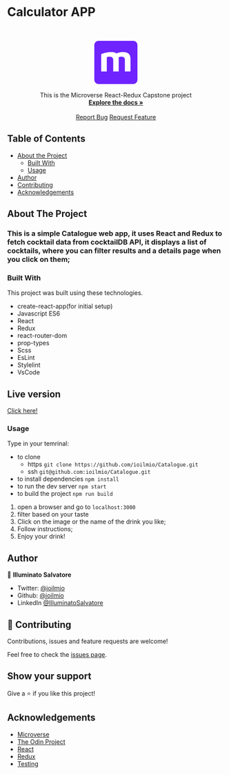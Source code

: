 # Calculator APP


<br />
<p align="center">
  <a href="https://github.com/ioilmio/Catalogue">
    <img src="microverse-logo.webp" alt="Logo" width="100" height="100">
  </a>

  <p align="center">
    This is the Microverse React-Redux Capstone project 
    <br />
    <a href="https://github.com/ioilmio/Catalogue"><strong>Explore the docs »</strong></a>
    <br />
    <br />
    <a href="https://github.com/ioilmio/Catalogue/issues">Report Bug</a>
    <a href="https://github.com/ioilmio/Catalogue/issues">Request Feature</a>
  </p>
</p>

## Table of Contents

- [About the Project](#about-the-project)
  - [Built With](#built-with)
  - [Usage](#usage)
- [Author](#author)
- [Contributing](#contributing)
- [Acknowledgements](#acknowledgements)

## About The Project
### This is a simple Catalogue web app, it uses React and Redux to fetch cocktail data from cocktailDB API, it displays a list of cocktails, where you can filter results and a details page when you click on them;


### Built With

This project was built using these technologies.

- create-react-app(for initial setup)
- Javascript ES6
- React
- Redux
- react-router-dom 
- prop-types
- Scss
- EsLint
- Stylelint
- VsCode

## Live version

[Click here!](https://cocktailist.netlify.app/)

### Usage

Type in your temrinal:

- to clone 
    - https
    `git clone https://github.com/ioilmio/Catalogue.git` 
    - ssh
    `git@github.com:ioilmio/Catalogue.git`
- to install dependencies `npm install`
- to run the dev server `npm start`
- to build the project `npm run build`

1. open a browser and go to `localhost:3000`
2. filter based on your taste
3. Click on the image or the name of the drink you like;
4. Follow instructions;
5. Enjoy your drink!



## Author

👤 **Illuminato Salvatore**

- Twitter: [@ioilmio](https://twitter.com/ioilmio)
- Github: [@ioilmio](https://github.com/ioilmio)
- LinkedIn [@IlluminatoSalvatore](https://www.linkedin.com/in/illuminato-salvatore/)

## 🤝 Contributing

Contributions, issues and feature requests are welcome!

Feel free to check the [issues page](https://github.com/ioilmio/Catalogue/issues).

## Show your support

Give a ⭐️ if you like this project!

## Acknowledgements

- [Microverse](https://www.microverse.org/)
- [The Odin Project](https://www.theodinproject.com/)
- [React](https://reactjs.org/)
- [Redux](https://redux.js.org/)
- [Testing](https://malcolmkee.com/react-testing/testing-redux-and-router/)